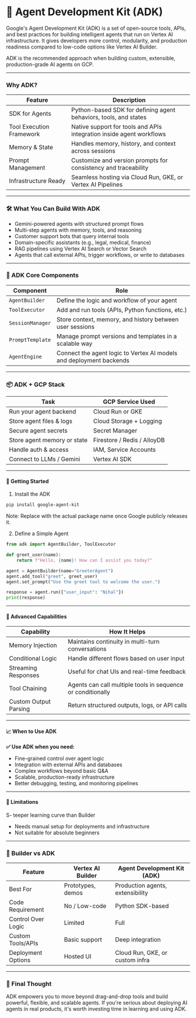 # 🧰 Agent Development Kit (ADK)

Google's Agent Development Kit (ADK) is a set of open-source tools, APIs, and best practices for building intelligent agents that run on Vertex AI infrastructure. It gives developers more control, modularity, and production readiness compared to low-code options like Vertex AI Builder.

ADK is the recommended approach when building custom, extensible, production-grade AI agents on GCP.

---

###  Why ADK?
| Feature                  | Description                                                          |
| ------------------------ | -------------------------------------------------------------------- |
| SDK for Agents           | Python-based SDK for defining agent behaviors, tools, and states     |
| Tool Execution Framework | Native support for tools and APIs integration inside agent workflows |
| Memory & State           | Handles memory, history, and context across sessions                 |
| Prompt Management        | Customize and version prompts for consistency and traceability       |
| Infrastructure Ready     | Seamless hosting via Cloud Run, GKE, or Vertex AI Pipelines          |

---

### 🛠️ What You Can Build With ADK
- Gemini-powered agents with structured prompt flows
- Multi-step agents with memory, tools, and reasoning
- Customer support bots that query internal tools
- Domain-specific assistants (e.g., legal, medical, finance)
- RAG pipelines using Vertex AI Search or Vector Search
- Agents that call external APIs, trigger workflows, or write to databases

---

### 🧱 ADK Core Components
| Component        | Role                                                                |
| ---------------- | ------------------------------------------------------------------- |
| `AgentBuilder`   | Define the logic and workflow of your agent                         |
| `ToolExecutor`   | Add and run tools (APIs, Python functions, etc.)                    |
| `SessionManager` | Store context, memory, and history between user sessions            |
| `PromptTemplate` | Manage prompt versions and templates in a scalable way              |
| `AgentEngine`    | Connect the agent logic to Vertex AI models and deployment backends |

---

### 📦 ADK + GCP Stack
| Task                        | GCP Service Used            |
| --------------------------- | --------------------------- |
| Run your agent backend      | Cloud Run or GKE            |
| Store agent files & logs    | Cloud Storage + Logging     |
| Secure agent secrets        | Secret Manager              |
| Store agent memory or state | Firestore / Redis / AlloyDB |
| Handle auth & access        | IAM, Service Accounts       |
| Connect to LLMs / Gemini    | Vertex AI SDK               |

----

#### 🚀 Getting Started
1. Install the ADK
```bash
pip install google-agent-kit
```
Note: Replace with the actual package name once Google publicly releases it.

2. Define a Simple Agent
```python 
from adk import AgentBuilder, ToolExecutor

def greet_user(name):
    return f"Hello, {name}! How can I assist you today?"

agent = AgentBuilder(name="GreeterAgent")
agent.add_tool("greet", greet_user)
agent.set_prompt("Use the greet tool to welcome the user.")

response = agent.run({"user_input": "Nihal"})
print(response)
```
---
#### 🧠 Advanced Capabilities
| Capability            | How It Helps                                                |
| --------------------- | ----------------------------------------------------------- |
| Memory Injection      | Maintains continuity in multi-turn conversations            |
| Conditional Logic     | Handle different flows based on user input                  |
| Streaming Responses   | Useful for chat UIs and real-time feedback                  |
| Tool Chaining         | Agents can call multiple tools in sequence or conditionally |
| Custom Output Parsing | Return structured outputs, logs, or API calls               |

----

#### 📈 When to Use ADK
**✅ Use ADK when you need:**

- Fine-grained control over agent logic
- Integration with external APIs and databases
- Complex workflows beyond basic Q&A
- Scalable, production-ready infrastructure
- Better debugging, testing, and monitoring pipelines

---

#### 🚧 Limitations
S- teeper learning curve than Builder
- Needs manual setup for deployments and infrastructure
- Not suitable for absolute beginners

---

### 🔄 Builder vs ADK
| Feature            | Vertex AI Builder | Agent Development Kit (ADK)      |
| ------------------ | ----------------- | -------------------------------- |
| Best For           | Prototypes, demos | Production agents, extensibility |
| Code Requirement   | No / Low-code     | Python SDK-based                 |
| Control Over Logic | Limited           | Full                             |
| Custom Tools/APIs  | Basic support     | Deep integration                 |
| Deployment Options | Hosted UI         | Cloud Run, GKE, or custom infra  |

---

### 🧠 Final Thought
ADK empowers you to move beyond drag-and-drop tools and build powerful, flexible, and scalable agents. If you're serious about deploying AI agents in real products, it's worth investing time in learning and using ADK.



